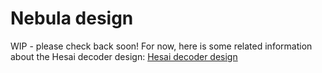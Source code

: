 # Nebula design

WIP - please check back soon!
For now, here is some related information about the Hesai decoder design:
[Hesai decoder design](hesai_decoder_design.md)
